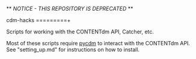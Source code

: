 ** *NOTICE - THIS REPOSITORY IS DEPRECATED* **

cdm-hacks
=========+

Scripts for working with the CONTENTdm API, Catcher, etc.  

Most of these scripts require [pycdm](https://github.com/saverkamp/pycdm) to interact with the CONTENTdm API. See "setting_up.md" for instructions on how to install.

